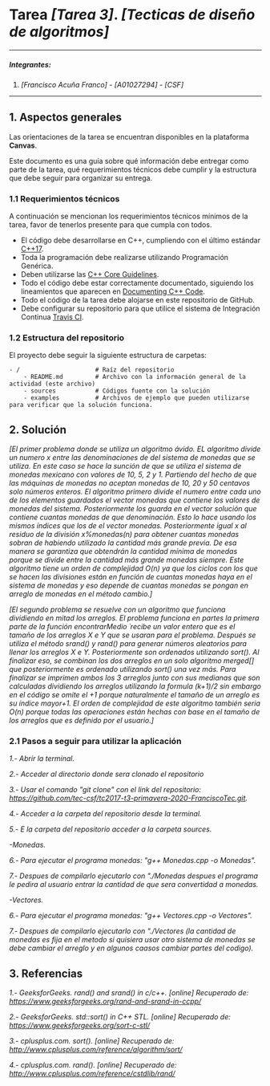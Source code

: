 # Tarea *[Tarea 3]*. *[Tecticas de diseño de algoritmos]*

---

##### Integrantes:
1. *[Francisco Acuña Franco]* - *[A01027294]* - *[CSF]*


---
## 1. Aspectos generales

Las orientaciones de la tarea se encuentran disponibles en la plataforma **Canvas**.

Este documento es una guía sobre qué información debe entregar como parte de la tarea, qué requerimientos técnicos debe cumplir y la estructura que debe seguir para organizar su entrega.


### 1.1 Requerimientos técnicos

A continuación se mencionan los requerimientos técnicos mínimos de la tarea, favor de tenerlos presente para que cumpla con todos.

* El código debe desarrollarse en C++, cumpliendo con el último estándar [C++17](https://isocpp.org/std/the-standard).
* Toda la programación debe realizarse utilizando Programación Genérica.
* Deben utilizarse las [C++ Core Guidelines](https://github.com/isocpp/CppCoreGuidelines/blob/master/CppCoreGuidelines.md).
* Todo el código debe estar correctamente documentado, siguiendo los lineamientos que aparecen en [Documenting C++ Code](https://developer.lsst.io/cpp/api-docs.html).
* Todo el código de la tarea debe alojarse en este repositorio de GitHub.
* Debe configurar su repositorio para que utilice el sistema de Integración Continua [Travis CI](https://travis-ci.org/).

### 1.2 Estructura del repositorio

El proyecto debe seguir la siguiente estructura de carpetas:
```
- / 			        # Raíz del repositorio
    - README.md			# Archivo con la información general de la actividad (este archivo)
    - sources  			# Códigos fuente con la solución
    - examples			# Archivos de ejemplo que pueden utilizarse para verificar que la solución funciona.
```

## 2. Solución

*[El primer problema donde se utiliza un algoritmo ávido. EL algoritmo divide un numero x entre las denominaciones de del sistema de monedas que se utiliza. En este caso se hace la sunción de que se utiliza el sistema de monedas mexicano con valores de 10, 5, 2 y 1. Partiendo del hecho de que las máquinas de monedas no aceptan monedas de 10, 20 y 50 centavos solo números enteros. El algoritmo primero divide el numero entre cada uno de los elementos guardados el vector monedas que contiene los valores de monedas del sistema. Posteriormente los guarda en el vector solución que contiene cuantas monedas de que denominación. Esto lo hace usando los mismos índices que los de el vector monedas. Posteriormente igual x al residuo de la división x%monedas(n) para obtener cuantas monedas sobran de habiendo utilizado la cantidad más grande previa. De esa manera se garantiza que obtendrán la cantidad mínima de monedas porque se divide entre la cantidad más grande monedas siempre. Este algoritmo tiene un orden de complejidad O(n) ya que los ciclos con los que se hacen las divisiones están en función de cuantas monedas haya en el sistema de monedas y eso depende de cuantas monedas se pongan en arreglo de monedas en el método cambio.]*

*[El segundo problema se resuelve con un algoritmo que funciona dividiendo en mitad los arreglos. El problema funciona en partes la primera parte de la función encontrarMedio ´recibe un valor entero que es el tamaño de los arreglos X e Y que se usaran para el problema. Después se utiliza el método srand() y rand() para generar números aleatorios para llenar los arreglos X e Y. Posteriormente son ordenados utilizando sort(). Al finalizar eso, se combinan los dos arreglos en un solo algoritmo merged[] que posteriormente es ordenado utilizando sort() una vez más. Para finalizar se imprimen ambos los 3 arreglos junto con sus medianas que son calculadas dividiendo los arreglos utilizando la formula (k+1)/2 sin embargo en el código se omite el +1 porque naturalmente el tamaño de un arreglo es su índice mayor+1. El orden de complejidad de este algoritmo también seria O(n) porque todas las operaciones están hechas con base en el tamaño de los arreglos que es definido por el usuario.]*

### 2.1 Pasos a seguir para utilizar la aplicación

*1.- Abrir la terminal.*

*2.- Acceder al directorio donde sera clonado el repositorio*

*3.- Usar el comando "git clone" con el link del repositorio: https://github.com/tec-csf/tc2017-t3-primavera-2020-FranciscoTec.git.*

*4.- Acceder a la carpeta del repositorio desde la terminal.*

*5.- E la carpeta del repositorio acceder a la carpeta sources.*

*-Monedas.*

*6.- Para ejecutar el programa monedas: "g++ Monedas.cpp -o Monedas".*

*7.- Despues de compilarlo ejecutarlo con "./Monedas despues el programa le pedira al usuario entrar la cantidad de que sera convertidad a monedas.*

*-Vectores.*

*6.- Para ejecutar el programa monedas: "g++ Vectores.cpp -o Vectores".*

*7.- Despues de compilarlo ejecutarlo con "./Vectores (la cantidad de monedas es fija en el metodo si quisiera usar otro sistema de monedas se debe cambiar el arreglo y en algunos caasos cambiar partes del codigo).*


## 3. Referencias

*1.- GeeksforGeeks. rand() and srand() in c/c++. [online] Recuperado de: https://www.geeksforgeeks.org/rand-and-srand-in-ccpp/*

*2.- GeeksforGeeks. std::sort() in C++ STL. [online] Recuperado de: https://www.geeksforgeeks.org/sort-c-stl/*

*3.- cplusplus.com. sort(). [online] Recuperado de: http://www.cplusplus.com/reference/algorithm/sort/*

*4.- cplusplus.com. rand(). [online] Recuperado de: http://www.cplusplus.com/reference/cstdlib/rand/*


